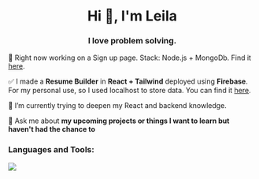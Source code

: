 <h1 align="center">Hi 👋, I'm Leila</h1>
<h3 align="center">I love problem solving.</h3>


 🔭 Right now working on a Sign up page. Stack: Node.js + MongoDb. Find it <a href="https://github.com/leilabb/signup" target="_blank">here</a>.  

 ✅ I made a **Resume Builder** in **React + Tailwind** deployed using **Firebase**. For my personal use, so I used localhost to store data. You can find it <a   href="https://cv-app-9f8d7.web.app/" target="_blank">here</a>.

 🌱 I’m currently trying to deepen my React and backend knowledge.

 💬 Ask me about **my upcoming projects or things I want to learn but haven't had the chance to**

<h3 align="left">Languages and Tools:</h3>
<p align="left">
  <a href="https://skillicons.dev">
    <img src="https://skillicons.dev/icons?i=react,ts,svelte,git,tailwind,nodejs,mongodb,wordpress" />
  </a>
</p>


